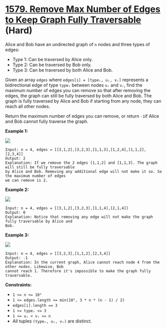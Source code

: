 # [1579. Remove Max Number of Edges to Keep Graph Fully Traversable][link] (Hard)

[link]: https://leetcode.com/problems/remove-max-number-of-edges-to-keep-graph-fully-traversable/

Alice and Bob have an undirected graph of `n` nodes and three types of edges:

- Type 1: Can be traversed by Alice only.
- Type 2: Can be traversed by Bob only.
- Type 3: Can be traversed by both Alice and Bob.

Given an array `edges` where `edges[i] = [typeᵢ, uᵢ, vᵢ]` represents a bidirectional edge of type
`typeᵢ` between nodes `uᵢ` and `vᵢ`, find the maximum number of edges you can remove so that after
removing the edges, the graph can still be fully traversed by both Alice and Bob. The graph is fully
traversed by Alice and Bob if starting from any node, they can reach all other nodes.

Return the maximum number of edges you can remove, or return `-1`if Alice and Bob cannot fully
traverse the graph.

**Example 1:**

**![](https://assets.leetcode.com/uploads/2020/08/19/ex1.png)**

```
Input: n = 4, edges = [[3,1,2],[3,2,3],[1,1,3],[1,2,4],[1,1,2],[2,3,4]]
Output: 2
Explanation: If we remove the 2 edges [1,1,2] and [1,1,3]. The graph will still be fully traversable
by Alice and Bob. Removing any additional edge will not make it so. So the maximum number of edges
we can remove is 2.
```

**Example 2:**

**![](https://assets.leetcode.com/uploads/2020/08/19/ex2.png)**

```
Input: n = 4, edges = [[3,1,2],[3,2,3],[1,1,4],[2,1,4]]
Output: 0
Explanation: Notice that removing any edge will not make the graph fully traversable by Alice and
Bob.
```

**Example 3:**

**![](https://assets.leetcode.com/uploads/2020/08/19/ex3.png)**

```
Input: n = 4, edges = [[3,2,3],[1,1,2],[2,3,4]]
Output: -1
Explanation: In the current graph, Alice cannot reach node 4 from the other nodes. Likewise, Bob
cannot reach 1. Therefore it's impossible to make the graph fully traversable.
```

**Constraints:**

- `1 <= n <= 10⁵`
- `1 <= edges.length <= min(10⁵, 3 * n * (n - 1) / 2)`
- `edges[i].length == 3`
- `1 <= typeᵢ <= 3`
- `1 <= uᵢ < vᵢ <= n`
- All tuples `(typeᵢ, uᵢ, vᵢ)` are distinct.
